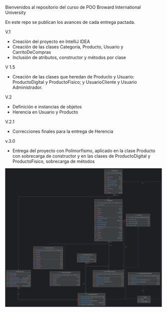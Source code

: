 Bienvenidos al repositorio del curso de POO
Broward International University

En este repo se publican los avances de cada entrega pactada.

V.1
- Creación del proyecto en IntelliJ IDEA
- Creación de las clases Categoria, Producto, Usuario y CarritoDeCompras
- Inclusión de atributos, constructor y métodos por clase
 
V 1.5
- Creación de las clases que heredan de Producto y Usuario: ProductoDigital y ProductoFisico; y UsuarioCliente y Usuario Administrador.

V.2
- Definición e instancias de objetos
- Herencia en Usuario y Producto

V.2.1
- Correcciones finales para la entrega de Herencia

v.3.0
- Entrega del proyecto con Polimorfismo, aplicado en la clase Producto con sobrecarga de constructor y en las clases de ProductoDigital y ProductoFisico, sobrecarga de métodos

![Diagrama de Clases de nuestra Online Store.](img/diagrama-clases.png)
